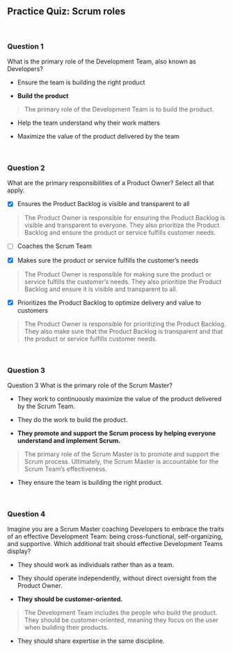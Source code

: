 ## Practice Quiz: Scrum roles

<br>

### Question 1

What is the primary role of the Development Team, also known as Developers?

- Ensure the team is building the right product


- **Build the product**

> The primary role of the Development Team is to build the product. 

- Help the team understand why their work matters


- Maximize the value of the product delivered by the team

<br>

### Question 2

What are the primary responsibilities of a Product Owner? Select all that apply.

+ [x] Ensures the Product Backlog is visible and transparent to all

> The Product Owner is responsible for ensuring the Product Backlog is visible and transparent to everyone. They also prioritize the Product Backlog and ensure the product or service fulfills customer needs.

+ [ ] Coaches the Scrum Team

+ [x] Makes sure the product or service fulfills the customer’s needs

> The Product Owner is responsible for making sure the product or service fulfills the customer’s needs. They also prioritize the Product Backlog and ensure it is visible and transparent to all.

+ [x] Prioritizes the Product Backlog to optimize delivery and value to customers

> The Product Owner is responsible for prioritizing the Product Backlog. They also make sure that the Product Backlog is transparent and that the product or service fulfills customer needs.

<br>

### Question 3

Question 3
What is the primary role of the Scrum Master?

- They work to continuously maximize the value of the product delivered by the Scrum Team.


- They do the work to build the product.


- **They promote and support the Scrum process by helping everyone understand and implement Scrum.**

> The primary role of the Scrum Master is to promote and support the Scrum process. Ultimately, the Scrum Master is accountable for the Scrum Team’s effectiveness.


- They ensure the team is building the right product.

<br>

### Question 4

Imagine you are a Scrum Master coaching Developers to embrace the traits of an effective Development Team: being cross-functional, self-organizing, and supportive. Which additional trait should effective Development Teams display? 

- They should work as individuals rather than as a team.


- They should operate independently, without direct oversight from the Product Owner.


- **They should be customer-oriented.**

> The Development Team includes the people who build the product. They should be customer-oriented, meaning they focus on the user when building their products.

- They should share expertise in the same discipline.